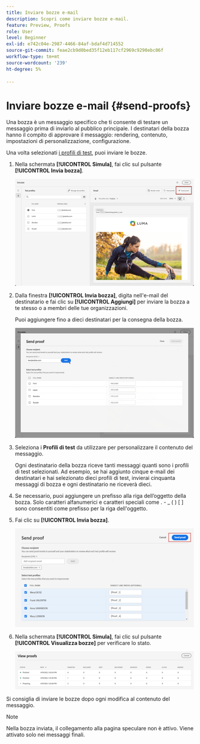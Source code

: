 ```yaml
---
title: Inviare bozze e-mail
description: Scopri come inviare bozze e-mail.
feature: Preview, Proofs
role: User
level: Beginner
exl-id: e742c04e-2987-4466-84af-bdaf4d714552
source-git-commit: feae2cb9d0bed35f12eb117cf2969c9290ebc06f
workflow-type: tm+mt
source-wordcount: '239'
ht-degree: 5%

---
```


# Inviare bozze e-mail {#send-proofs}

Una bozza è un messaggio specifico che ti consente di testare un messaggio prima di inviarlo al pubblico principale. I destinatari della bozza hanno il compito di approvare il messaggio: rendering, contenuto, impostazioni di personalizzazione, configurazione.

Una volta selezionati [i profili di test](test-profiles.md), puoi inviare le bozze.

1. Nella schermata **[!UICONTROL Simula]**, fai clic sul pulsante **[!UICONTROL Invia bozza]**.

   ![](../email/assets/send-proof-button.png)

1. Dalla finestra **[!UICONTROL Invia bozza]**, digita nell&#39;e-mail del destinatario e fai clic su **[!UICONTROL Aggiungi]** per inviare la bozza a te stesso o a membri delle tue organizzazioni.

   Puoi aggiungere fino a dieci destinatari per la consegna della bozza.

   ![](../email/assets/send-proof-add.png)

1. Seleziona i **Profili di test** da utilizzare per personalizzare il contenuto del messaggio.

   Ogni destinatario della bozza riceve tanti messaggi quanti sono i profili di test selezionati. Ad esempio, se hai aggiunto cinque e-mail dei destinatari e hai selezionato dieci profili di test, invierai cinquanta messaggi di bozza e ogni destinatario ne riceverà dieci.

1. Se necessario, puoi aggiungere un prefisso alla riga dell’oggetto della bozza. Solo caratteri alfanumerici e caratteri speciali come . - _ ( ) [ ] sono consentiti come prefisso per la riga dell&#39;oggetto.

1. Fai clic su **[!UICONTROL Invia bozza]**.

   ![](../email/assets/send-proof-select.png)

1. Nella schermata **[!UICONTROL Simula]**, fai clic sul pulsante **[!UICONTROL Visualizza bozze]** per verificare lo stato.

   ![](../email/assets/send-proof-view.png)

Si consiglia di inviare le bozze dopo ogni modifica al contenuto del messaggio.

>[!NOTE]
>
>Nella bozza inviata, il collegamento alla pagina speculare non è attivo. Viene attivato solo nei messaggi finali.
